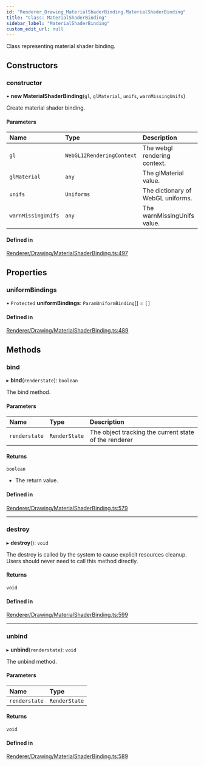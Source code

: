```yaml
---
id: "Renderer_Drawing_MaterialShaderBinding.MaterialShaderBinding"
title: "Class: MaterialShaderBinding"
sidebar_label: "MaterialShaderBinding"
custom_edit_url: null
---
```




Class representing material shader binding.

## Constructors

### constructor

• **new MaterialShaderBinding**(`gl`, `glMaterial`, `unifs`, `warnMissingUnifs`)

Create material shader binding.

#### Parameters

| Name | Type | Description |
| :------ | :------ | :------ |
| `gl` | `WebGL12RenderingContext` | The webgl rendering context. |
| `glMaterial` | `any` | The glMaterial value. |
| `unifs` | `Uniforms` | The dictionary of WebGL uniforms. |
| `warnMissingUnifs` | `any` | The warnMissingUnifs value. |

#### Defined in

[Renderer/Drawing/MaterialShaderBinding.ts:497](https://github.com/ZeaInc/zea-engine/blob/9080cb30e/src/Renderer/Drawing/MaterialShaderBinding.ts#L497)

## Properties

### uniformBindings

• `Protected` **uniformBindings**: `ParamUniformBinding`[] = `[]`

#### Defined in

[Renderer/Drawing/MaterialShaderBinding.ts:489](https://github.com/ZeaInc/zea-engine/blob/9080cb30e/src/Renderer/Drawing/MaterialShaderBinding.ts#L489)

## Methods

### bind

▸ **bind**(`renderstate`): `boolean`

The bind method.

#### Parameters

| Name | Type | Description |
| :------ | :------ | :------ |
| `renderstate` | `RenderState` | The object tracking the current state of the renderer |

#### Returns

`boolean`

- The return value.

#### Defined in

[Renderer/Drawing/MaterialShaderBinding.ts:579](https://github.com/ZeaInc/zea-engine/blob/9080cb30e/src/Renderer/Drawing/MaterialShaderBinding.ts#L579)

___

### destroy

▸ **destroy**(): `void`

The destroy is called by the system to cause explicit resources cleanup.
Users should never need to call this method directly.

#### Returns

`void`

#### Defined in

[Renderer/Drawing/MaterialShaderBinding.ts:599](https://github.com/ZeaInc/zea-engine/blob/9080cb30e/src/Renderer/Drawing/MaterialShaderBinding.ts#L599)

___

### unbind

▸ **unbind**(`renderstate`): `void`

The unbind method.

#### Parameters

| Name | Type |
| :------ | :------ |
| `renderstate` | `RenderState` |

#### Returns

`void`

#### Defined in

[Renderer/Drawing/MaterialShaderBinding.ts:589](https://github.com/ZeaInc/zea-engine/blob/9080cb30e/src/Renderer/Drawing/MaterialShaderBinding.ts#L589)

